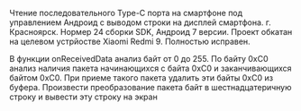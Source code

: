 Чтение последовательного Type-C порта на смартфоне под управлением Андроид с выводом строки на дисплей смартфона. г. Красноярск. 
Нормер 24 сборки SDK, Андроид 7 версии. 
Проект обкатан на целевом устрйостве Xiaomi Redmi 9. Полностью исправен.

В функции onReceivedData анализ байт от 0 до  255.
По байту 0хС0 анализ наличия пакета начинающихся с байта 0xC0 и заканчивающихся байтом 0xC0.
При приеме такого пакета удалить эти байты 0хС0 из буфера. Произвести преобразование пакета байт в шестнадцатеричную строку и вывести эту строку на экран
